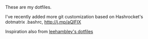 These are my dotfiles.

I've recently added more git customization based on
Hashrocket's dotmatrix .bashrc, http://j.mp/aQlFIX

Inspiration also from [leehambley's dotfiles](http://github.com/leehambley/dotfiles)
